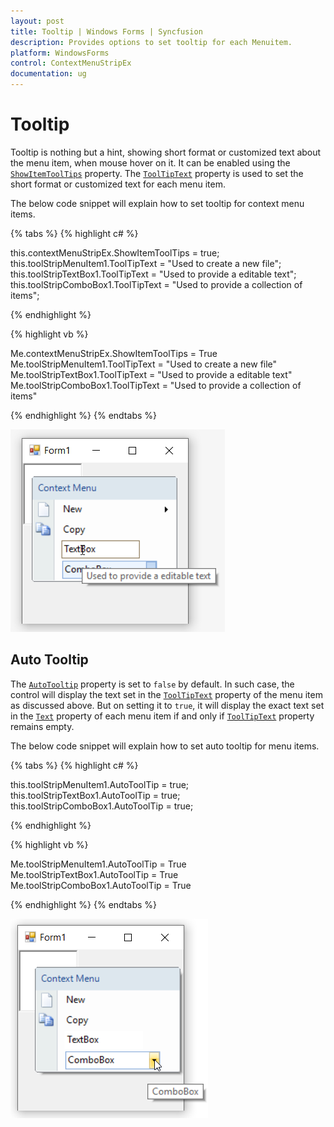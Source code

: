 ```yaml
---
layout: post
title: Tooltip | Windows Forms | Syncfusion
description: Provides options to set tooltip for each Menuitem.
platform: WindowsForms
control: ContextMenuStripEx
documentation: ug
---
```


# Tooltip

Tooltip is nothing but a hint, showing short format or customized text about the menu item, when mouse hover on it. It can be enabled using the [`ShowItemToolTips`](https://docs.microsoft.com/en-us/dotnet/api/system.windows.forms.toolstrip.showitemtooltips?redirectedfrom=MSDN&view=netframework-4.7.2#System_Windows_Forms_ToolStrip_ShowItemToolTips) property. The [`ToolTipText`](https://docs.microsoft.com/en-us/dotnet/api/system.windows.forms.toolstripitem.tooltiptext?redirectedfrom=MSDN&view=netframework-4.7.2#System_Windows_Forms_ToolStripItem_ToolTipText) property is used to set the short format or customized text for each menu item.


The below code snippet will explain how to set tooltip for context menu items.

{% tabs %}
{% highlight c# %}

this.contextMenuStripEx.ShowItemToolTips = true;
this.toolStripMenuItem1.ToolTipText = "Used to create a new file";
this.toolStripTextBox1.ToolTipText = "Used to provide a editable text";
this.toolStripComboBox1.ToolTipText = "Used to provide a collection of items";

{% endhighlight %}

{% highlight vb %}

Me.contextMenuStripEx.ShowItemToolTips = True
Me.toolStripMenuItem1.ToolTipText = "Used to create a new file"
Me.toolStripTextBox1.ToolTipText = "Used to provide a editable text"
Me.toolStripComboBox1.ToolTipText = "Used to provide a collection of items"

{% endhighlight %}
{% endtabs %}

![Tooltip](Tooltip_Images/Tooltip1.png)

## Auto Tooltip

The [`AutoTooltip`](https://docs.microsoft.com/en-us/dotnet/api/system.windows.forms.toolstripitem.autotooltip?redirectedfrom=MSDN&view=netframework-4.7.2#System_Windows_Forms_ToolStripItem_AutoToolTip) property is set to `false` by default. In such case, the control will display the text set in the [`ToolTipText`](https://docs.microsoft.com/en-us/dotnet/api/system.windows.forms.toolstripitem.tooltiptext?redirectedfrom=MSDN&view=netframework-4.7.2#System_Windows_Forms_ToolStripItem_ToolTipText) property of the menu item as discussed above. But on setting it to `true`, it will display the exact text set in the [`Text`](https://docs.microsoft.com/en-us/dotnet/api/system.windows.forms.toolstripitem.text?redirectedfrom=MSDN&view=netframework-4.7.2#System_Windows_Forms_ToolStripItem_Text) property of each menu item if and only if [`ToolTipText`](https://docs.microsoft.com/en-us/dotnet/api/system.windows.forms.toolstripitem.tooltiptext?redirectedfrom=MSDN&view=netframework-4.7.2#System_Windows_Forms_ToolStripItem_ToolTipText) property remains empty.


The below code snippet will explain how to set auto tooltip for menu items.

{% tabs %}
{% highlight c# %}

this.toolStripMenuItem1.AutoToolTip = true;
this.toolStripTextBox1.AutoToolTip = true;
this.toolStripComboBox1.AutoToolTip = true;

{% endhighlight %}

{% highlight vb %}

Me.toolStripMenuItem1.AutoToolTip = True
Me.toolStripTextBox1.AutoToolTip = True
Me.toolStripComboBox1.AutoToolTip = True

{% endhighlight %}
{% endtabs %}

![Auto Tooltip](Tooltip_Images/Tooltip2.png)